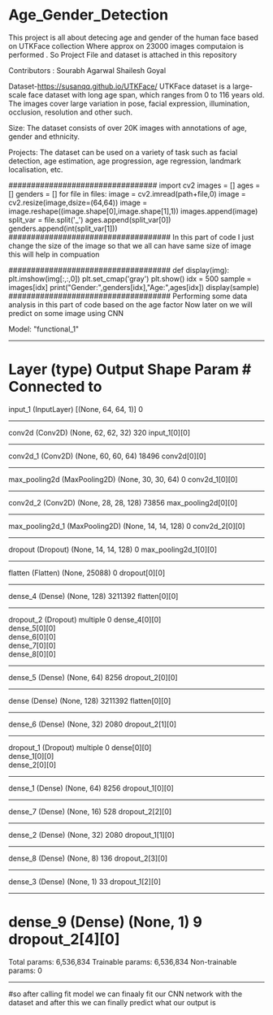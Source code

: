 # Age_Gender_Detection

This project is all about detecing age and gender of the human face based on UTKFace collection Where approx on 23000 images computaion is performed .
So Project File and dataset is attached in this repository 

Contributors : 
Sourabh Agarwal
Shailesh Goyal

Dataset-https://susanqq.github.io/UTKFace/
UTKFace dataset is a large-scale face dataset with long age span, which ranges from 0 to 116 years old. The images cover large variation in pose, facial expression, illumination, occlusion, resolution and other such.

Size: The dataset consists of over 20K images with annotations of age, gender and ethnicity.

Projects: The dataset can be used on a variety of task such as facial detection, age estimation, age progression, age regression, landmark localisation, etc. 



#################################
import cv2
images = []
ages = []
genders = []
for file in files:
    image = cv2.imread(path+file,0)
    image = cv2.resize(image,dsize=(64,64))
    image = image.reshape((image.shape[0],image.shape[1],1))
    images.append(image)
    split_var = file.split('_')
    ages.append(split_var[0])
    genders.append(int(split_var[1]))
####################################
In this part of code I just change the size of the image so that we all can have same size of image this will help in compuation

####################################
def display(img):
    plt.imshow(img[:,:,0])
    plt.set_cmap('gray')
    plt.show()
idx = 500
sample = images[idx]
print("Gender:",genders[idx],"Age:",ages[idx])
display(sample)
####################################
Performing some data analysis in this part of code based on the age factor 
Now later on we will predict on some image using CNN

Model: "functional_1"
__________________________________________________________________________________________________
Layer (type)                    Output Shape         Param #     Connected to                     
==================================================================================================
input_1 (InputLayer)            [(None, 64, 64, 1)]  0                                            
__________________________________________________________________________________________________
conv2d (Conv2D)                 (None, 62, 62, 32)   320         input_1[0][0]                    
__________________________________________________________________________________________________
conv2d_1 (Conv2D)               (None, 60, 60, 64)   18496       conv2d[0][0]                     
__________________________________________________________________________________________________
max_pooling2d (MaxPooling2D)    (None, 30, 30, 64)   0           conv2d_1[0][0]                   
__________________________________________________________________________________________________
conv2d_2 (Conv2D)               (None, 28, 28, 128)  73856       max_pooling2d[0][0]              
__________________________________________________________________________________________________
max_pooling2d_1 (MaxPooling2D)  (None, 14, 14, 128)  0           conv2d_2[0][0]                   
__________________________________________________________________________________________________
dropout (Dropout)               (None, 14, 14, 128)  0           max_pooling2d_1[0][0]            
__________________________________________________________________________________________________
flatten (Flatten)               (None, 25088)        0           dropout[0][0]                    
__________________________________________________________________________________________________
dense_4 (Dense)                 (None, 128)          3211392     flatten[0][0]                    
__________________________________________________________________________________________________
dropout_2 (Dropout)             multiple             0           dense_4[0][0]                    
                                                                 dense_5[0][0]                    
                                                                 dense_6[0][0]                    
                                                                 dense_7[0][0]                    
                                                                 dense_8[0][0]                    
__________________________________________________________________________________________________
dense_5 (Dense)                 (None, 64)           8256        dropout_2[0][0]                  
__________________________________________________________________________________________________
dense (Dense)                   (None, 128)          3211392     flatten[0][0]                    
__________________________________________________________________________________________________
dense_6 (Dense)                 (None, 32)           2080        dropout_2[1][0]                  
__________________________________________________________________________________________________
dropout_1 (Dropout)             multiple             0           dense[0][0]                      
                                                                 dense_1[0][0]                    
                                                                 dense_2[0][0]                    
__________________________________________________________________________________________________
dense_1 (Dense)                 (None, 64)           8256        dropout_1[0][0]                  
__________________________________________________________________________________________________
dense_7 (Dense)                 (None, 16)           528         dropout_2[2][0]                  
__________________________________________________________________________________________________
dense_2 (Dense)                 (None, 32)           2080        dropout_1[1][0]                  
__________________________________________________________________________________________________
dense_8 (Dense)                 (None, 8)            136         dropout_2[3][0]                  
__________________________________________________________________________________________________
dense_3 (Dense)                 (None, 1)            33          dropout_1[2][0]                  
__________________________________________________________________________________________________
dense_9 (Dense)                 (None, 1)            9           dropout_2[4][0]                  
==================================================================================================
Total params: 6,536,834
Trainable params: 6,536,834
Non-trainable params: 0
__________________________________________________________________________________________________


#so after calling fit model we can finaaly fit our CNN network with the dataset 
and after this we can finally predict what our output is 










